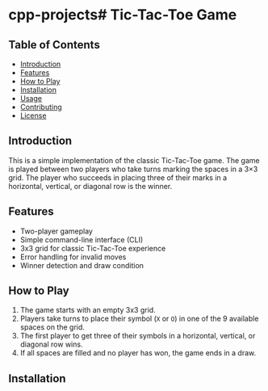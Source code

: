 # cpp-projects# Tic-Tac-Toe Game

## Table of Contents
- [Introduction](#introduction)
- [Features](#features)
- [How to Play](#how-to-play)
- [Installation](#installation)
- [Usage](#usage)
- [Contributing](#contributing)
- [License](#license)

## Introduction
This is a simple implementation of the classic Tic-Tac-Toe game. The game is played between two players who take turns marking the spaces in a 3×3 grid. The player who succeeds in placing three of their marks in a horizontal, vertical, or diagonal row is the winner.

## Features
- Two-player gameplay
- Simple command-line interface (CLI)
- 3x3 grid for classic Tic-Tac-Toe experience
- Error handling for invalid moves
- Winner detection and draw condition

## How to Play
1. The game starts with an empty 3x3 grid.
2. Players take turns to place their symbol (`X` or `O`) in one of the 9 available spaces on the grid.
3. The first player to get three of their symbols in a horizontal, vertical, or diagonal row wins.
4. If all spaces are filled and no player has won, the game ends in a draw.

## Installation
